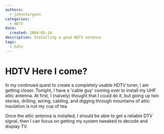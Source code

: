 ```yaml
---
authors:
  - johnsturgeon
categories:
  - HDTV
date:
  created: 2004-05-14
description: Installing a good HDTV antenna
tags:
  - hdtv
---
```


# HDTV Here I come?

In my continued quest to create a completely usable HDTV tuner, I am getting closer. 
Tonight, I have a 'cable guy' coming over to install my UHF attic antenna. 
At first, I (naively) thought that I could do it, but going up two stories, drilling, 
wiring, cabling, and digging through mountains of attic insulation is not my cup of tea.  
  
Once the attic antenna is installed, I should be able to get a reliable DTV signal, 
then I can focus on getting my system tweaked to decode and display TV.

